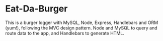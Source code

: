 # Eat-Da-Burger
This is a burger logger with MySQL, Node, Express, Handlebars and ORM (yum!), following the MVC design pattern.  Node and MySQL to query and route data to the app, and Handlebars to generate HTML.
